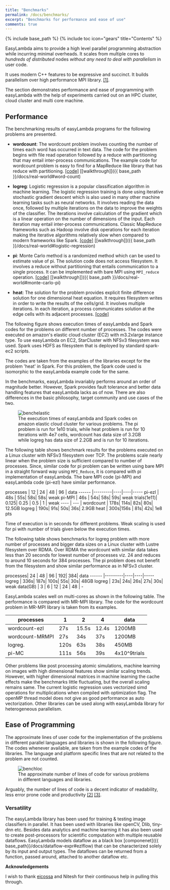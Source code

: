```yaml
---
title: "Benchmarks"
permalink: /docs/benchmarks/
excerpt: "Benchmarks for performance and ease of use"
comments: true
---
```

{% include base_path %}
{% include toc icon="gears" title="Contents" %}

EasyLambda aims to provide a high level parallel programming abstraction while
incurring minimal overheads. It scales from multiple cores to *hundreds of distributed*
nodes *without any need to deal with parallelism* in user code.

It uses modern C++ features to be expressive and succinct. It builds parallelism
over high performance MPI library. [[1]](http://www.sciencedirect.com/science/article/pii/S1877050915017895).

The section demonstrates performance and ease of programming with easyLambda
with the help of experiments carried out on an HPC cluster, cloud cluster and
multi core machine.

## Performance
The benchmarking results of easyLambda programs for the following problems are
presented.

- **wordcount**:
The wordcount problem involves counting the number of times each word has occurred in 
text data.
The code for the problem begins with file read operation followed by a reduce with 
partitioning
that may entail inter-process communications. The example code
for wordcount problem is easy to find for a MapReduce like library that has
reduce with partitioning.
[[code]](https://github.com/haptork/easyLambda/tree/master/examples/wordcount.cpp)
[[walkthrough]]({{ base_path }}/docs/real-world#word-count)

- **logreg**: 
Logistic regression is a popular classification algorithm in machine learning.
The logistic regression training is done using iterative stochastic gradient
descent which is also used in many other machine learning tasks such as neural
networks. It involves reading the data once, followed by multiple iterations
on the data to improve the weights of the classifier. The iterations involve
calculation of the gradient which is a linear operation on the number of
dimensions of the input. Each iteration may entail inter-process
communications. Classic MapReduce frameworks such as Hadoop involve disk
operations for each iteration making the iterative algorithms relatively slow
when compared to modern frameworks like Spark.
[[code]](https://github.com/haptork/easyLambda/tree/master/examples/logreg.cpp)
[[walkthrough]]({{ base_path }}/docs/real-world#logistic-regression)

- **pi**:
Monte Carlo method is a randomized method which can be used to estimate value of pi.
The solution code does not access filesystem. It involves a reduce without
partitioning that entails communication to a single process. It can be implemented
with bare MPI using `MPI_reduce` operation.
[[code]](https://github.com/haptork/easyLambda/tree/master/examples/pi.cpp)
[[walkthrough]]({{ base_path }}/docs/real-world#monte-carlo-pi)

- **heat**: 
The solution for the problem provides explicit finite
difference solution for one dimensional heat equation. It requires filesystem
writes in order to write the results of the cells/grid. It involves multiple 
iterations. In each iteration, a process communicates solution at the edge cells
with its adjacent processes.
[[code]](https://github.com/haptork/easyLambda/tree/master/examples/1D-diffusion.cpp)

The following figure shows execution times of easyLambda and Spark codes
for the problems on different number of processes. The codes were executed on
amazon's elastic cloud cluster (EC2) with m3.2xlarge instance type. To use
easyLambda on EC2, StarCluster with NFSv3 filesystem was used. Spark uses HDFS
as filesystem that is deployed by standard spark-ec2 scripts. 

The codes are
taken from the examples of the libraries except for the problem
'heat' in Spark. For this problem, the Spark code used is isomorphic to the
easyLambda example code for the same.

In the benchmarks, easyLambda invariably performs around an order of magnitude
better. However, Spark provides
fault tolerance and better data handling features that easyLambda lacks as of
now. There are also differences in the basic philosophy, target community and
use cases of the two.

<figure>
  <img src="{{ site.url }}{{ site.baseurl }}/images/benchelastic.png" alt="benchelastic">
  <figcaption>
    The execution times of easyLambda and Spark codes on amazon elastic cloud
    cluster for various problems. The pi problem is run for 1e10 trials, while
    heat problem is run for 10 iterations with 4e7 cells, wordcount has data
    size of 3.2GB while logreg has data size of 2.2GB and is run for 10
    iterations.
  </figcaption>
</figure>

The following table shows benchmark results for the problems executed on a
Linux cluster with NFSv3 filesystem over TCP. The problems scale nearly
linear when the problem size is sufficient compared to number of processes.
Since, similar code for pi problem can be written using bare MPI in a straight
forward way using `MPI_Reduce`, it is compared with pi implementation of
easyLambda. The bare MPI code (pi-MPI) and easyLambda code (pi-ezl) have
similar performance.


processes  | 12 | 24 | 48 | 96 | data
------ |---------|----|----|-----
pi-ezl | 48s | 55s| 58s| 58s| weak
pi-MPI | 46s | 54s| 58s| 59s| weak
trials(1e11)| 0.125| 0.25 | 0.5 | 1 | weak
----   | ---       |
wordcount | 178s| 114s| 82s| 80s| 12.5GB
logreg | 190s| 91s| 50s| 36s| 2.9GB
heat | 300s|156s | 81s| 42s| 1e8 pts

Time of execution is in seconds for different problems. Weak scaling is used
for pi with number of trials given below the execution times. 

The following table shows benchmarks for logreg problem with
more number of processes and bigger data sizes on a Linux cluster with
Lustre filesystem over RDMA. Over RDMA the wordcount with similar
data takes less than 20 seconds for lowest number of processes viz. 24 and
reduces to around 10 seconds for 384 processes. The pi problem does not benefit
from the filesystem and show similar performance as in NFSv3 cluster.

processes| 24 | 48 | 96 | 192| 384| data
------   |---------|----|----|-----
logreg   | 336s| 187s| 100s| 55s| 30s| 48GB
logreg   | 23s| 24s| 26s| 27s| 30s| weak
data(GB) | 3 | 6 | 12 | 24 | 48 | -

EasyLambda scales well on multi-cores as shown in the following table. The
performance is compared with MR-MPI library. The code for the wordcount problem in
MR-MPI library is taken from its examples.

processes  | 1 | 2 | 4 | data
------ |---------|----|----|-----
wordcount-ezl | 27s| 15.5s| 12.4s| 1200MB
wordcount-MRMPI | 27s |34s | 37s| 1200MB
logreg. | 120s |63s | 38s| 450MB
pi-MC | 111s |56s | 39s| 4x10^9trials

Other problems like post processing atomic simulations, machine learning on
images with high dimensional features show similar scaling trends. However,
with higher dimensional matrices in machine learning the cache effects make
the benchmarks little fluctuating, but the overall scaling remains same. The
current logistic regression uses vectorized simd operations for multiplications
when compiled with optimization flag. The openMP thread model does not give as
good performance as auto vectorization. Other libraries can be used along with
easyLambda library for heterogeneous parallelism.

## Ease of Programming

The approximate lines of user code for the implementation of the problems in
different parallel languages and libraries is shown in the following figure.
The codes whenever available, are taken from the example codes of the
libraries. The language and platform specific lines that are not related to
the problem are not counted.

<figure>
  <img src="{{ site.url }}{{ site.baseurl }}/images/benchloc.png" alt="benchloc">
  <figcaption>
    The approximate number of lines of code for various problems in different
    languages and libraries.  
  </figcaption>
</figure>

Arguably, the number of lines of code is a decent indicator of readability, less
error prone code and productivity [[2]](http://dx.doi.org/10.1109/49.46879) [[3]](http://dl.acm.org/citation.cfm?id=823454.823905).

### Versatility

The easyLambda library has been used for training & testing image classifiers
in parallel. It has been used with libraries like openCV, Dlib, tiny-dnn etc.
Besides data analytics and machine learning it has also been used to create
post-processors for scientific computation with multiple reusable dataflows.
EasyLambda models dataflow as a black box [componenet]({{ base_path}}/docs/dataflow-expr#ezlflow)
that can be characterized solely by its input and output types. The dataflows
can be returned from a function, passed around, attached to another dataflow etc.

**Acknowledgements**

I wish to thank [eicossa](https://github.com/eicossa) and Nitesh for their
continuous help in pulling this through.
